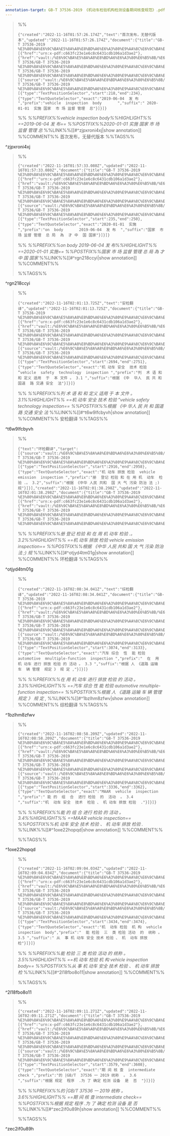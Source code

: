 ```yaml
---
annotation-target: GB-T 37536-2019 《机动车检验机构检测设备期间核查规范》.pdf
---
```





>%%
>```annotation-json
>{"created":"2022-11-16T01:57:26.174Z","text":"首次发布，无替代版本","updated":"2022-11-16T01:57:26.174Z","document":{"title":"GB-T 37536-2019 %E3%80%8A%E6%9C%BA%E5%8A%A8%E8%BD%A6%E6%A3%80%E9%AA%8C%E6%9C%BA%E6%9E%84%E6%A3%80%E6%B5%8B%E8%AE%BE%E5%A4%87%E6%9C%9F%E9%97%B4%E6%A0%B8%E6%9F%A5%E8%A7%84%E8%8C%83%E3%80%8B.pdf","link":[{"href":"urn:x-pdf:c663fc23e1e6c8c6431cdb106a1d3ae2"},{"href":"vault:/%E6%9C%BA%E5%8A%A8%E8%BD%A6%E6%A3%80%E6%B5%8B/%E6%A0%87%E5%87%86/GB-T 37536/GB-T 37536-2019 %E3%80%8A%E6%9C%BA%E5%8A%A8%E8%BD%A6%E6%A3%80%E9%AA%8C%E6%9C%BA%E6%9E%84%E6%A3%80%E6%B5%8B%E8%AE%BE%E5%A4%87%E6%9C%9F%E9%97%B4%E6%A0%B8%E6%9F%A5%E8%A7%84%E8%8C%83%E3%80%8B.pdf"}],"documentFingerprint":"c663fc23e1e6c8c6431cdb106a1d3ae2"},"uri":"vault:/%E6%9C%BA%E5%8A%A8%E8%BD%A6%E6%A3%80%E6%B5%8B/%E6%A0%87%E5%87%86/GB-T 37536/GB-T 37536-2019 %E3%80%8A%E6%9C%BA%E5%8A%A8%E8%BD%A6%E6%A3%80%E9%AA%8C%E6%9C%BA%E6%9E%84%E6%A3%80%E6%B5%8B%E8%AE%BE%E5%A4%87%E6%9C%9F%E9%97%B4%E6%A0%B8%E6%9F%A5%E8%A7%84%E8%8C%83%E3%80%8B.pdf","target":[{"source":"vault:/%E6%9C%BA%E5%8A%A8%E8%BD%A6%E6%A3%80%E6%B5%8B/%E6%A0%87%E5%87%86/GB-T 37536/GB-T 37536-2019 %E3%80%8A%E6%9C%BA%E5%8A%A8%E8%BD%A6%E6%A3%80%E9%AA%8C%E6%9C%BA%E6%9E%84%E6%A3%80%E6%B5%8B%E8%AE%BE%E5%A4%87%E6%9C%9F%E9%97%B4%E6%A0%B8%E6%9F%A5%E8%A7%84%E8%8C%83%E3%80%8B.pdf","selector":[{"type":"TextPositionSelector","start":218,"end":234},{"type":"TextQuoteSelector","exact":"2019-06-04  发 布 ","prefix":"vehicle  inspection  body       ","suffix":" 2020-01-01  实施 国家  市 场 监督 管理  总"}]}]}
>```
>%%
>*%%PREFIX%%vehicle  inspection  body%%HIGHLIGHT%% ==2019-06-04  发 布== %%POSTFIX%%2020-01-01  实施 国家  市 场 监督 管理  总*
>%%LINK%%[[#^zjpxroni4xj|show annotation]]
>%%COMMENT%%
>首次发布，无替代版本
>%%TAGS%%
>
^zjpxroni4xj


>%%
>```annotation-json
>{"created":"2022-11-16T01:57:33.080Z","updated":"2022-11-16T01:57:33.080Z","document":{"title":"GB-T 37536-2019 %E3%80%8A%E6%9C%BA%E5%8A%A8%E8%BD%A6%E6%A3%80%E9%AA%8C%E6%9C%BA%E6%9E%84%E6%A3%80%E6%B5%8B%E8%AE%BE%E5%A4%87%E6%9C%9F%E9%97%B4%E6%A0%B8%E6%9F%A5%E8%A7%84%E8%8C%83%E3%80%8B.pdf","link":[{"href":"urn:x-pdf:c663fc23e1e6c8c6431cdb106a1d3ae2"},{"href":"vault:/%E6%9C%BA%E5%8A%A8%E8%BD%A6%E6%A3%80%E6%B5%8B/%E6%A0%87%E5%87%86/GB-T 37536/GB-T 37536-2019 %E3%80%8A%E6%9C%BA%E5%8A%A8%E8%BD%A6%E6%A3%80%E9%AA%8C%E6%9C%BA%E6%9E%84%E6%A3%80%E6%B5%8B%E8%AE%BE%E5%A4%87%E6%9C%9F%E9%97%B4%E6%A0%B8%E6%9F%A5%E8%A7%84%E8%8C%83%E3%80%8B.pdf"}],"documentFingerprint":"c663fc23e1e6c8c6431cdb106a1d3ae2"},"uri":"vault:/%E6%9C%BA%E5%8A%A8%E8%BD%A6%E6%A3%80%E6%B5%8B/%E6%A0%87%E5%87%86/GB-T 37536/GB-T 37536-2019 %E3%80%8A%E6%9C%BA%E5%8A%A8%E8%BD%A6%E6%A3%80%E9%AA%8C%E6%9C%BA%E6%9E%84%E6%A3%80%E6%B5%8B%E8%AE%BE%E5%A4%87%E6%9C%9F%E9%97%B4%E6%A0%B8%E6%9F%A5%E8%A7%84%E8%8C%83%E3%80%8B.pdf","target":[{"source":"vault:/%E6%9C%BA%E5%8A%A8%E8%BD%A6%E6%A3%80%E6%B5%8B/%E6%A0%87%E5%87%86/GB-T 37536/GB-T 37536-2019 %E3%80%8A%E6%9C%BA%E5%8A%A8%E8%BD%A6%E6%A3%80%E9%AA%8C%E6%9C%BA%E6%9E%84%E6%A3%80%E6%B5%8B%E8%AE%BE%E5%A4%87%E6%9C%9F%E9%97%B4%E6%A0%B8%E6%9F%A5%E8%A7%84%E8%8C%83%E3%80%8B.pdf","selector":[{"type":"TextPositionSelector","start":235,"end":250},{"type":"TextQuoteSelector","exact":"2020-01-01  实施 ","prefix":"on  body       2019-06-04  发 布  ","suffix":"国家  市 场 监督 管理  总 局  為  才 中  国 国家"}]}]}
>```
>%%
>*%%PREFIX%%on  body       2019-06-04  发 布%%HIGHLIGHT%% ==2020-01-01  实施== %%POSTFIX%%国家  市 场 监督 管理  总 局  為  才 中  国 国家*
>%%LINK%%[[#^rgn218ccyi|show annotation]]
>%%COMMENT%%
>
>%%TAGS%%
>
^rgn218ccyi


>%%
>```annotation-json
>{"created":"2022-11-16T02:01:13.725Z","text":"安检翻译","updated":"2022-11-16T02:01:13.725Z","document":{"title":"GB-T 37536-2019 %E3%80%8A%E6%9C%BA%E5%8A%A8%E8%BD%A6%E6%A3%80%E9%AA%8C%E6%9C%BA%E6%9E%84%E6%A3%80%E6%B5%8B%E8%AE%BE%E5%A4%87%E6%9C%9F%E9%97%B4%E6%A0%B8%E6%9F%A5%E8%A7%84%E8%8C%83%E3%80%8B.pdf","link":[{"href":"urn:x-pdf:c663fc23e1e6c8c6431cdb106a1d3ae2"},{"href":"vault:/%E6%9C%BA%E5%8A%A8%E8%BD%A6%E6%A3%80%E6%B5%8B/%E6%A0%87%E5%87%86/GB-T 37536/GB-T 37536-2019 %E3%80%8A%E6%9C%BA%E5%8A%A8%E8%BD%A6%E6%A3%80%E9%AA%8C%E6%9C%BA%E6%9E%84%E6%A3%80%E6%B5%8B%E8%AE%BE%E5%A4%87%E6%9C%9F%E9%97%B4%E6%A0%B8%E6%9F%A5%E8%A7%84%E8%8C%83%E3%80%8B.pdf"}],"documentFingerprint":"c663fc23e1e6c8c6431cdb106a1d3ae2"},"uri":"vault:/%E6%9C%BA%E5%8A%A8%E8%BD%A6%E6%A3%80%E6%B5%8B/%E6%A0%87%E5%87%86/GB-T 37536/GB-T 37536-2019 %E3%80%8A%E6%9C%BA%E5%8A%A8%E8%BD%A6%E6%A3%80%E9%AA%8C%E6%9C%BA%E6%9E%84%E6%A3%80%E6%B5%8B%E8%AE%BE%E5%A4%87%E6%9C%9F%E9%97%B4%E6%A0%B8%E6%9F%A5%E8%A7%84%E8%8C%83%E3%80%8B.pdf","target":[{"source":"vault:/%E6%9C%BA%E5%8A%A8%E8%BD%A6%E6%A3%80%E6%B5%8B/%E6%A0%87%E5%87%86/GB-T 37536/GB-T 37536-2019 %E3%80%8A%E6%9C%BA%E5%8A%A8%E8%BD%A6%E6%A3%80%E9%AA%8C%E6%9C%BA%E6%9E%84%E6%A3%80%E6%B5%8B%E8%AE%BE%E5%A4%87%E6%9C%9F%E9%97%B4%E6%A0%B8%E6%9F%A5%E8%A7%84%E8%8C%83%E3%80%8B.pdf","selector":[{"type":"TextPositionSelector","start":2694,"end":2751},{"type":"TextQuoteSelector","exact":"机 动车 安全  技术 检验  ”vehicle  safety  technology  inspection ","prefix":"列  术 语 和 和 定义 适用  于  本 文件 。 3.1 ","suffix":"根据 《中  华人  民 共 和  国道  路 交通 安全  法"}]}]}
>```
>%%
>*%%PREFIX%%列  术 语 和 和 定义 适用  于  本 文件 。 3.1%%HIGHLIGHT%% ==机 动车 安全  技术 检验  ”vehicle  safety  technology  inspection== %%POSTFIX%%根据 《中  华人  民 共 和  国道  路 交通 安全  法*
>%%LINK%%[[#^t6w9lfcbyvh|show annotation]]
>%%COMMENT%%
>安检翻译
>%%TAGS%%
>
^t6w9lfcbyvh


>%%
>```annotation-json
>{"text":"环检翻译","target":[{"source":"vault:/%E6%9C%BA%E5%8A%A8%E8%BD%A6%E6%A3%80%E6%B5%8B/%E6%A0%87%E5%87%86/GB-T 37536/GB-T 37536-2019 %E3%80%8A%E6%9C%BA%E5%8A%A8%E8%BD%A6%E6%A3%80%E9%AA%8C%E6%9C%BA%E6%9E%84%E6%A3%80%E6%B5%8B%E8%AE%BE%E5%A4%87%E6%9C%9F%E9%97%B4%E6%A0%B8%E6%9F%A5%E8%A7%84%E8%8C%83%E3%80%8B.pdf","selector":[{"type":"TextPositionSelector","start":2916,"end":2958},{"type":"TextQuoteSelector","exact":"机 动车 排放 检验  vehicle  emission  inspection ","prefix":"册  登记 检验 和 在 用 机  动车  检验 .。 3.2","suffix":"根据 《中华 人民 共和  国 大 气 污染 防治 法 ;) 规"}]}],"created":"2022-11-16T02:01:38.298Z","updated":"2022-11-16T02:01:38.298Z","document":{"title":"GB-T 37536-2019 %E3%80%8A%E6%9C%BA%E5%8A%A8%E8%BD%A6%E6%A3%80%E9%AA%8C%E6%9C%BA%E6%9E%84%E6%A3%80%E6%B5%8B%E8%AE%BE%E5%A4%87%E6%9C%9F%E9%97%B4%E6%A0%B8%E6%9F%A5%E8%A7%84%E8%8C%83%E3%80%8B.pdf","link":[{"href":"urn:x-pdf:c663fc23e1e6c8c6431cdb106a1d3ae2"},{"href":"vault:/%E6%9C%BA%E5%8A%A8%E8%BD%A6%E6%A3%80%E6%B5%8B/%E6%A0%87%E5%87%86/GB-T 37536/GB-T 37536-2019 %E3%80%8A%E6%9C%BA%E5%8A%A8%E8%BD%A6%E6%A3%80%E9%AA%8C%E6%9C%BA%E6%9E%84%E6%A3%80%E6%B5%8B%E8%AE%BE%E5%A4%87%E6%9C%9F%E9%97%B4%E6%A0%B8%E6%9F%A5%E8%A7%84%E8%8C%83%E3%80%8B.pdf"}],"documentFingerprint":"c663fc23e1e6c8c6431cdb106a1d3ae2"},"uri":"vault:/%E6%9C%BA%E5%8A%A8%E8%BD%A6%E6%A3%80%E6%B5%8B/%E6%A0%87%E5%87%86/GB-T 37536/GB-T 37536-2019 %E3%80%8A%E6%9C%BA%E5%8A%A8%E8%BD%A6%E6%A3%80%E9%AA%8C%E6%9C%BA%E6%9E%84%E6%A3%80%E6%B5%8B%E8%AE%BE%E5%A4%87%E6%9C%9F%E9%97%B4%E6%A0%B8%E6%9F%A5%E8%A7%84%E8%8C%83%E3%80%8B.pdf"}
>```
>%%
>*%%PREFIX%%册  登记 检验 和 在 用 机  动车  检验 .。 3.2%%HIGHLIGHT%% ==机 动车 排放 检验  vehicle  emission  inspection== %%POSTFIX%%根据 《中华 人民 共和  国 大 气 污染 防治 法 ;) 规*
>%%LINK%%[[#^otjyd4tm01g|show annotation]]
>%%COMMENT%%
>环检翻译
>%%TAGS%%
>
^otjyd4tm01g


>%%
>```annotation-json
>{"created":"2022-11-16T02:08:34.041Z","text":"综检翻译","updated":"2022-11-16T02:08:34.041Z","document":{"title":"GB-T 37536-2019 %E3%80%8A%E6%9C%BA%E5%8A%A8%E8%BD%A6%E6%A3%80%E9%AA%8C%E6%9C%BA%E6%9E%84%E6%A3%80%E6%B5%8B%E8%AE%BE%E5%A4%87%E6%9C%9F%E9%97%B4%E6%A0%B8%E6%9F%A5%E8%A7%84%E8%8C%83%E3%80%8B.pdf","link":[{"href":"urn:x-pdf:c663fc23e1e6c8c6431cdb106a1d3ae2"},{"href":"vault:/%E6%9C%BA%E5%8A%A8%E8%BD%A6%E6%A3%80%E6%B5%8B/%E6%A0%87%E5%87%86/GB-T 37536/GB-T 37536-2019 %E3%80%8A%E6%9C%BA%E5%8A%A8%E8%BD%A6%E6%A3%80%E9%AA%8C%E6%9C%BA%E6%9E%84%E6%A3%80%E6%B5%8B%E8%AE%BE%E5%A4%87%E6%9C%9F%E9%97%B4%E6%A0%B8%E6%9F%A5%E8%A7%84%E8%8C%83%E3%80%8B.pdf"}],"documentFingerprint":"c663fc23e1e6c8c6431cdb106a1d3ae2"},"uri":"vault:/%E6%9C%BA%E5%8A%A8%E8%BD%A6%E6%A3%80%E6%B5%8B/%E6%A0%87%E5%87%86/GB-T 37536/GB-T 37536-2019 %E3%80%8A%E6%9C%BA%E5%8A%A8%E8%BD%A6%E6%A3%80%E9%AA%8C%E6%9C%BA%E6%9E%84%E6%A3%80%E6%B5%8B%E8%AE%BE%E5%A4%87%E6%9C%9F%E9%97%B4%E6%A0%B8%E6%9F%A5%E8%A7%84%E8%8C%83%E3%80%8B.pdf","target":[{"source":"vault:/%E6%9C%BA%E5%8A%A8%E8%BD%A6%E6%A3%80%E6%B5%8B/%E6%A0%87%E5%87%86/GB-T 37536/GB-T 37536-2019 %E3%80%8A%E6%9C%BA%E5%8A%A8%E8%BD%A6%E6%A3%80%E9%AA%8C%E6%9C%BA%E6%9E%84%E6%A3%80%E6%B5%8B%E8%AE%BE%E5%A4%87%E6%9C%9F%E9%97%B4%E6%A0%B8%E6%9F%A5%E8%A7%84%E8%8C%83%E3%80%8B.pdf","selector":[{"type":"TextPositionSelector","start":3074,"end":3133},{"type":"TextQuoteSelector","exact":"汽车 综合  性  能 检验  automotive  mnultiple-function  inspection ","prefix":"  在  用 机 动车 进行 排放 检验 的 活动 。 3.3 ","suffix":"根据 人 《道路 运输  车  辆 管理  规定 》 规 定 ,"}]}]}
>```
>%%
>*%%PREFIX%%在  用 机 动车 进行 排放 检验 的 活动 。 3.3%%HIGHLIGHT%% ==汽车 综合  性  能 检验  automotive  mnultiple-function  inspection== %%POSTFIX%%根据 人 《道路 运输  车  辆 管理  规定 》 规 定 ,*
>%%LINK%%[[#^1bzlhm8zfwv|show annotation]]
>%%COMMENT%%
>综检翻译
>%%TAGS%%
>
^1bzlhm8zfwv


>%%
>```annotation-json
>{"created":"2022-11-16T02:08:58.209Z","updated":"2022-11-16T02:08:58.209Z","document":{"title":"GB-T 37536-2019 %E3%80%8A%E6%9C%BA%E5%8A%A8%E8%BD%A6%E6%A3%80%E9%AA%8C%E6%9C%BA%E6%9E%84%E6%A3%80%E6%B5%8B%E8%AE%BE%E5%A4%87%E6%9C%9F%E9%97%B4%E6%A0%B8%E6%9F%A5%E8%A7%84%E8%8C%83%E3%80%8B.pdf","link":[{"href":"urn:x-pdf:c663fc23e1e6c8c6431cdb106a1d3ae2"},{"href":"vault:/%E6%9C%BA%E5%8A%A8%E8%BD%A6%E6%A3%80%E6%B5%8B/%E6%A0%87%E5%87%86/GB-T 37536/GB-T 37536-2019 %E3%80%8A%E6%9C%BA%E5%8A%A8%E8%BD%A6%E6%A3%80%E9%AA%8C%E6%9C%BA%E6%9E%84%E6%A3%80%E6%B5%8B%E8%AE%BE%E5%A4%87%E6%9C%9F%E9%97%B4%E6%A0%B8%E6%9F%A5%E8%A7%84%E8%8C%83%E3%80%8B.pdf"}],"documentFingerprint":"c663fc23e1e6c8c6431cdb106a1d3ae2"},"uri":"vault:/%E6%9C%BA%E5%8A%A8%E8%BD%A6%E6%A3%80%E6%B5%8B/%E6%A0%87%E5%87%86/GB-T 37536/GB-T 37536-2019 %E3%80%8A%E6%9C%BA%E5%8A%A8%E8%BD%A6%E6%A3%80%E9%AA%8C%E6%9C%BA%E6%9E%84%E6%A3%80%E6%B5%8B%E8%AE%BE%E5%A4%87%E6%9C%9F%E9%97%B4%E6%A0%B8%E6%9F%A5%E8%A7%84%E8%8C%83%E3%80%8B.pdf","target":[{"source":"vault:/%E6%9C%BA%E5%8A%A8%E8%BD%A6%E6%A3%80%E6%B5%8B/%E6%A0%87%E5%87%86/GB-T 37536/GB-T 37536-2019 %E3%80%8A%E6%9C%BA%E5%8A%A8%E8%BD%A6%E6%A3%80%E9%AA%8C%E6%9C%BA%E6%9E%84%E6%A3%80%E6%B5%8B%E8%AE%BE%E5%A4%87%E6%9C%9F%E9%97%B4%E6%A0%B8%E6%9F%A5%E8%A7%84%E8%8C%83%E3%80%8B.pdf","selector":[{"type":"TextPositionSelector","start":3336,"end":3362},{"type":"TextQuoteSelector","exact":"MAAR  vehicle  inspection ","prefix":" 能 的  组  合  进行 检验  的  活动  。 3.4 ","suffix":"机  动车 安全  技术  检验 、 机 动车 排放 检验  ."}]}]}
>```
>%%
>*%%PREFIX%%能 的  组  合  进行 检验  的  活动  。 3.4%%HIGHLIGHT%% ==MAAR  vehicle  inspection== %%POSTFIX%%机  动车 安全  技术  检验 、 机 动车 排放 检验  .*
>%%LINK%%[[#^1oxe22hopqd|show annotation]]
>%%COMMENT%%
>
>%%TAGS%%
>
^1oxe22hopqd


>%%
>```annotation-json
>{"created":"2022-11-16T02:09:04.034Z","updated":"2022-11-16T02:09:04.034Z","document":{"title":"GB-T 37536-2019 %E3%80%8A%E6%9C%BA%E5%8A%A8%E8%BD%A6%E6%A3%80%E9%AA%8C%E6%9C%BA%E6%9E%84%E6%A3%80%E6%B5%8B%E8%AE%BE%E5%A4%87%E6%9C%9F%E9%97%B4%E6%A0%B8%E6%9F%A5%E8%A7%84%E8%8C%83%E3%80%8B.pdf","link":[{"href":"urn:x-pdf:c663fc23e1e6c8c6431cdb106a1d3ae2"},{"href":"vault:/%E6%9C%BA%E5%8A%A8%E8%BD%A6%E6%A3%80%E6%B5%8B/%E6%A0%87%E5%87%86/GB-T 37536/GB-T 37536-2019 %E3%80%8A%E6%9C%BA%E5%8A%A8%E8%BD%A6%E6%A3%80%E9%AA%8C%E6%9C%BA%E6%9E%84%E6%A3%80%E6%B5%8B%E8%AE%BE%E5%A4%87%E6%9C%9F%E9%97%B4%E6%A0%B8%E6%9F%A5%E8%A7%84%E8%8C%83%E3%80%8B.pdf"}],"documentFingerprint":"c663fc23e1e6c8c6431cdb106a1d3ae2"},"uri":"vault:/%E6%9C%BA%E5%8A%A8%E8%BD%A6%E6%A3%80%E6%B5%8B/%E6%A0%87%E5%87%86/GB-T 37536/GB-T 37536-2019 %E3%80%8A%E6%9C%BA%E5%8A%A8%E8%BD%A6%E6%A3%80%E9%AA%8C%E6%9C%BA%E6%9E%84%E6%A3%80%E6%B5%8B%E8%AE%BE%E5%A4%87%E6%9C%9F%E9%97%B4%E6%A0%B8%E6%9F%A5%E8%A7%84%E8%8C%83%E3%80%8B.pdf","target":[{"source":"vault:/%E6%9C%BA%E5%8A%A8%E8%BD%A6%E6%A3%80%E6%B5%8B/%E6%A0%87%E5%87%86/GB-T 37536/GB-T 37536-2019 %E3%80%8A%E6%9C%BA%E5%8A%A8%E8%BD%A6%E6%A3%80%E9%AA%8C%E6%9C%BA%E6%9E%84%E6%A3%80%E6%B5%8B%E8%AE%BE%E5%A4%87%E6%9C%9F%E9%97%B4%E6%A0%B8%E6%9F%A5%E8%A7%84%E8%8C%83%E3%80%8B.pdf","selector":[{"type":"TextPositionSelector","start":3434,"end":3474},{"type":"TextQuoteSelector","exact":"机  动车 检验  机 构  vehicle  inspection  body","prefix":"  能 检验  三  类 检验 活动  的  统称 。 3.5 ","suffix":" 从  事 机 动车 安全 技术 检验 、 机  动车 排放 检"}]}]}
>```
>%%
>*%%PREFIX%%能 检验  三  类 检验 活动  的  统称 。 3.5%%HIGHLIGHT%% ==机  动车 检验  机 构  vehicle  inspection  body== %%POSTFIX%%从  事 机 动车 安全 技术 检验 、 机  动车 排放 检*
>%%LINK%%[[#^2l18fbo8o11|show annotation]]
>%%COMMENT%%
>
>%%TAGS%%
>
^2l18fbo8o11


>%%
>```annotation-json
>{"created":"2022-11-16T02:09:11.271Z","updated":"2022-11-16T02:09:11.271Z","document":{"title":"GB-T 37536-2019 %E3%80%8A%E6%9C%BA%E5%8A%A8%E8%BD%A6%E6%A3%80%E9%AA%8C%E6%9C%BA%E6%9E%84%E6%A3%80%E6%B5%8B%E8%AE%BE%E5%A4%87%E6%9C%9F%E9%97%B4%E6%A0%B8%E6%9F%A5%E8%A7%84%E8%8C%83%E3%80%8B.pdf","link":[{"href":"urn:x-pdf:c663fc23e1e6c8c6431cdb106a1d3ae2"},{"href":"vault:/%E6%9C%BA%E5%8A%A8%E8%BD%A6%E6%A3%80%E6%B5%8B/%E6%A0%87%E5%87%86/GB-T 37536/GB-T 37536-2019 %E3%80%8A%E6%9C%BA%E5%8A%A8%E8%BD%A6%E6%A3%80%E9%AA%8C%E6%9C%BA%E6%9E%84%E6%A3%80%E6%B5%8B%E8%AE%BE%E5%A4%87%E6%9C%9F%E9%97%B4%E6%A0%B8%E6%9F%A5%E8%A7%84%E8%8C%83%E3%80%8B.pdf"}],"documentFingerprint":"c663fc23e1e6c8c6431cdb106a1d3ae2"},"uri":"vault:/%E6%9C%BA%E5%8A%A8%E8%BD%A6%E6%A3%80%E6%B5%8B/%E6%A0%87%E5%87%86/GB-T 37536/GB-T 37536-2019 %E3%80%8A%E6%9C%BA%E5%8A%A8%E8%BD%A6%E6%A3%80%E9%AA%8C%E6%9C%BA%E6%9E%84%E6%A3%80%E6%B5%8B%E8%AE%BE%E5%A4%87%E6%9C%9F%E9%97%B4%E6%A0%B8%E6%9F%A5%E8%A7%84%E8%8C%83%E3%80%8B.pdf","target":[{"source":"vault:/%E6%9C%BA%E5%8A%A8%E8%BD%A6%E6%A3%80%E6%B5%8B/%E6%A0%87%E5%87%86/GB-T 37536/GB-T 37536-2019 %E3%80%8A%E6%9C%BA%E5%8A%A8%E8%BD%A6%E6%A3%80%E9%AA%8C%E6%9C%BA%E6%9E%84%E6%A3%80%E6%B5%8B%E8%AE%BE%E5%A4%87%E6%9C%9F%E9%97%B4%E6%A0%B8%E6%9F%A5%E8%A7%84%E8%8C%83%E3%80%8B.pdf","selector":[{"type":"TextPositionSelector","start":3579,"end":3608},{"type":"TextQuoteSelector","exact":"期 间 核 查  intermediate  check ","prefix":"的 |GB/T  37536 一 2019 统称  。 3.6 ","suffix":"根据 规定  程序  .为 了 确定 检测 设备  是  否  "}]}]}
>```
>%%
>*%%PREFIX%%的 |GB/T  37536 一 2019 统称  。 3.6%%HIGHLIGHT%% ==期 间 核 查  intermediate  check== %%POSTFIX%%根据 规定  程序  .为 了 确定 检测 设备  是  否*
>%%LINK%%[[#^zec2if0u89h|show annotation]]
>%%COMMENT%%
>
>%%TAGS%%
>
^zec2if0u89h
